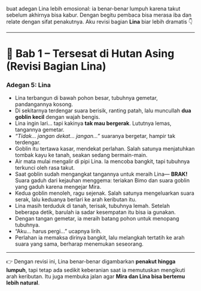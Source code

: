 buat adegan Lina lebih emosional: ia benar-benar lumpuh karena takut sebelum akhirnya bisa kabur. Dengan begitu pembaca bisa merasa iba dan relate dengan sifat penakutnya. Aku revisi bagian **Lina** biar lebih dramatis 👇

---

# 📖 Bab 1 – Tersesat di Hutan Asing (Revisi Bagian Lina)

### Adegan 5: Lina

* Lina terbangun di bawah pohon besar, tubuhnya gemetar, pandangannya kosong.
* Di sekitarnya terdengar suara berisik, ranting patah, lalu muncullah **dua goblin kecil** dengan wajah bengis.
* Lina ingin lari… tapi kakinya **tak mau bergerak**. Lututnya lemas, tangannya gemetar.
* *“Tidak… jangan dekat… jangan…”* suaranya bergetar, hampir tak terdengar.
* Goblin itu tertawa kasar, mendekat perlahan. Salah satunya menjatuhkan tombak kayu ke tanah, seakan sedang bermain-main.
* Air mata mulai mengalir di pipi Lina. Ia mencoba bangkit, tapi tubuhnya terkunci oleh rasa takut.
* Saat goblin sudah mengangkat tangannya untuk meraih Lina—
  **BRAK!**
  Suara gaduh dari kejauhan menggema: teriakan Bimo dan suara goblin yang gaduh karena mengejar Mira.
* Kedua goblin menoleh, ragu sejenak. Salah satunya mengeluarkan suara serak, lalu keduanya berlari ke arah keributan itu.
* Lina masih terduduk di tanah, terisak, tubuhnya lemah. Setelah beberapa detik, barulah ia sadar kesempatan itu bisa ia gunakan.
* Dengan tangan gemetar, ia meraih batang pohon untuk menopang tubuhnya.
* “Aku… harus pergi…” ucapnya lirih.
* Perlahan ia memaksa dirinya bangkit, lalu melangkah tertatih ke arah suara yang sama, berharap menemukan seseorang.

---

👉 Dengan revisi ini, Lina benar-benar digambarkan **penakut hingga lumpuh**, tapi tetap ada sedikit keberanian saat ia memutuskan mengikuti arah keributan. Itu juga membuka jalan agar **Mira dan Lina bisa bertemu lebih natural**.
